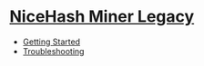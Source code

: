 # [NiceHash Miner Legacy](https://github.com/nicehash/NiceHashMinerLegacy/wiki)
* [Getting Started](https://github.com/NiceHash/NiceHashMinerLegacy/wiki/Getting-started)
* [Troubleshooting](https://github.com/NiceHash/NiceHashMinerLegacy/wiki/Troubleshooting)